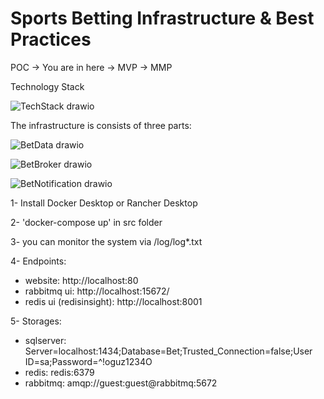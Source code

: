# Sports Betting Infrastructure & Best Practices

POC -> You are in here -> MVP -> MMP


Technology Stack

![TechStack drawio](https://user-images.githubusercontent.com/1757659/160717740-f073922c-aee8-471f-bbb5-c92efc146272.png)


The infrastructure is consists of three parts:


  ![BetData drawio](https://user-images.githubusercontent.com/1757659/160717840-950b3f9d-92d1-4df4-8ec1-1de77bc79402.png)


  
  ![BetBroker drawio](https://user-images.githubusercontent.com/1757659/160717568-d1e08a3c-6f6d-49da-9ef1-8ee4294d9713.png)



![BetNotification drawio](https://user-images.githubusercontent.com/1757659/160717890-e3d15ae6-e6e8-4976-a0ef-48d96db974bb.png)


1- Install Docker Desktop or Rancher Desktop

2- 'docker-compose up' in src folder

3- you can monitor the system via /log/log*.txt

4- Endpoints:

  - website: http://localhost:80
  - rabbitmq ui: http://localhost:15672/
  - redis ui (redisinsight): http://localhost:8001
  
5- Storages:   

   - sqlserver: Server=localhost:1434;Database=Bet;Trusted_Connection=false;User ID=sa;Password=^!oguz1234O  
   - redis: redis:6379
   - rabbitmq: amqp://guest:guest@rabbitmq:5672

